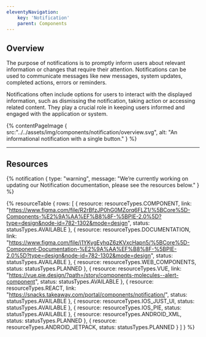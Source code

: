 ```yaml
---
eleventyNavigation:
    key: 'Notification'
    parent: Components
---
```


## Overview
The purpose of notifications is to promptly inform users about relevant information or changes that require their attention. Notifications can be used to communicate messages like new messages, system updates, completed actions, errors or reminders.

Notifications often include options for users to interact with the displayed information, such as dismissing the notification, taking action or accessing related content. They play a crucial role in keeping users informed and engaged with the application or system.

{% contentPageImage {
    src:"../../assets/img/components/notification/overview.svg",
    alt: "An informational notification with a single button."
} %}

---

## Resources

{% notification {
  type: "warning",
  message: "We’re currently working on updating our Notification documentation, please see the resources below."
} %}

{% resourceTable {
    rows: [
        {
            resource: resourceTypes.COMPONENT,
            link: "https://www.figma.com/file/R2rBfzJP0hG0MZorq6FLZ1/%5BCore%5D-Components-%E2%9A%AA%EF%B8%8F-%5BPIE-2.0%5D?type=design&node-id=782-1302&mode=design",
            status: statusTypes.AVAILABLE
        },
        {
            resource: resourceTypes.DOCUMENTATION,
            link: "https://www.figma.com/file/j1YKygEyhqZ6zKVxcHapn5/%5BCore%5D-Component-Documentation-%E2%9A%AA%EF%B8%8F-%5BPIE-2.0%5D?type=design&node-id=782-1302&mode=design",
            status: statusTypes.AVAILABLE
        },
        {
            resource: resourceTypes.WEB_COMPONENTS,
            status: statusTypes.PLANNED
        },
        {
            resource: resourceTypes.VUE,
            link: "https://vue.pie.design/?path=/story/components-molecules--alert-component",
            status: statusTypes.AVAILABLE
        },
        {
            resource: resourceTypes.REACT,
            link: "https://snacks.takeaway.com/portal/components/notification/",
            status: statusTypes.AVAILABLE
        },
        {
            resource: resourceTypes.IOS_JUST_UI,
            status: statusTypes.AVAILABLE
        },
        {
            resource: resourceTypes.IOS_PIE,
            status: statusTypes.AVAILABLE
        },
        {
            resource: resourceTypes.ANDROID_XML,
            status: statusTypes.PLANNED
        },
        {
            resource: resourceTypes.ANDROID_JETPACK,
            status: statusTypes.PLANNED
        }
    ]
} %}
